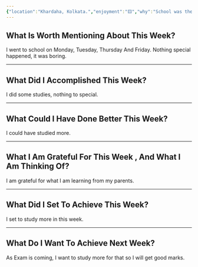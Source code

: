 ```yaml
---
{"location":"Khardaha, Kolkata.","enjoyment":"🟨","why":"School was there and boring.","date":"2025-04-17","dg-publish":true,"dg-home":null,"tags":["weeklyreviews"],"aliases":null,"permalink":"/notes/07-journals-calender/weekly-notes/2025-w13/","dgPassFrontmatter":true,"updated":"2025-04-17T22:27:00.615+05:30"}
---
```



## What Is Worth Mentioning About This Week?

I went to school on Monday, Tuesday, Thursday And Friday. Nothing special happened, it was boring.

---

## What Did I Accomplished This Week?

I did some studies, nothing to special.

---

## What Could I Have Done Better This Week?

I could have studied more.

---

## What I Am Grateful For This Week , And What I Am Thinking Of?

I am grateful for what I am learning from my parents.

---

## What Did I Set To Achieve This Week?

I set to study more in this week.

---

## What Do I Want To Achieve Next Week?

As Exam is coming, I want to study more for that so I will get good marks.